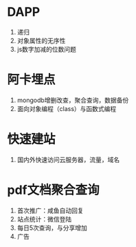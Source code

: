 # DAPP
1. 递归
2. 对象属性的无序性
3. js数字加减的位数问题


# 阿卡埋点
1. mongodb增删改查，聚合查询，数据备份
2. 面向对象编程（class）与函数式编程   



# 快速建站
1. 国内外快速访问云服务器，流量，域名



# pdf文档聚合查询
   1. 首次推广：咸鱼自动回复
   2. 站点统计：微信登陆
   3. 每日5次查询，与分享增加
   4. 广告


